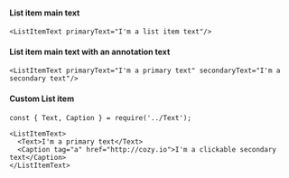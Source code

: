 #### List item main text

```
<ListItemText primaryText="I'm a list item text"/>
```

#### List item main text with an annotation text

```
<ListItemText primaryText="I'm a primary text" secondaryText="I'm a secondary text"/>
```

#### Custom List item

```
const { Text, Caption } = require('../Text');

<ListItemText>
  <Text>I'm a primary text</Text>
  <Caption tag="a" href="http://cozy.io">I'm a clickable secondary text</Caption>
</ListItemText>
```
